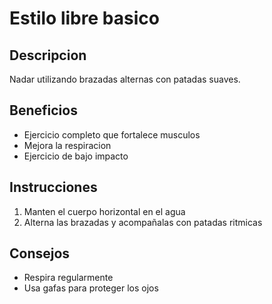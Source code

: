 # Estilo libre basico

## Descripcion
Nadar utilizando brazadas alternas con patadas suaves.

## Beneficios
- Ejercicio completo que fortalece musculos
- Mejora la respiracion
- Ejercicio de bajo impacto

## Instrucciones
1. Manten el cuerpo horizontal en el agua
2. Alterna las brazadas y acompañalas con patadas ritmicas

## Consejos
- Respira regularmente 
- Usa gafas para proteger los ojos